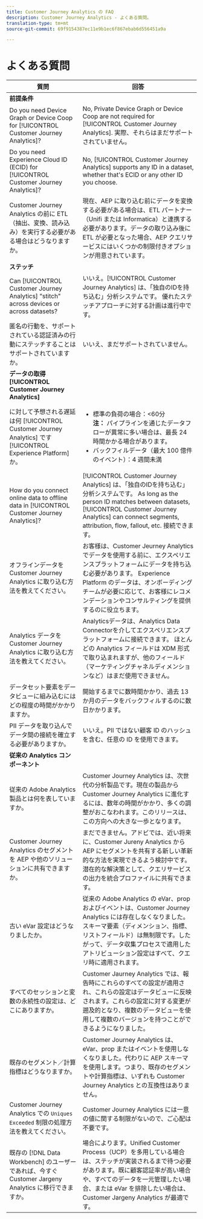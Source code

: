 ```yaml
---
title: Customer Journey Analytics の FAQ
description: Customer Journey Analytics - よくある質問。
translation-type: tm+mt
source-git-commit: 69f9154387ec11e9b1ec6f867ebab6d556451a9a

---
```



# よくある質問

| 質問 | 回答 |
|---|---|
| **前提条件** |  |
| Do you need Device Graph or Device Coop for [!UICONTROL Customer Journey Analytics]? | No, Private Device Graph or Device Coop are not required for [!UICONTROL Customer Journey Analytics]. 実際、それらはまだサポートされていません。 |
| Do you need Experience Cloud ID (ECID) for [!UICONTROL Customer Journey Analytics]? | No, [!UICONTROL Customer Journey Analytics] supports any ID in a dataset, whether that&#39;s ECID or any other ID you choose. |
| Customer Journey Analytics の前に ETL（抽出、変換、読み込み）を実行する必要がある場合はどうなりますか。 | 現在、AEP に取り込む前にデータを変換する必要がある場合は、ETL パートナー（Unifi または Informatica）と連携する必要があります。データの取り込み後に ETL が必要となった場合、AEP クエリサービスにはいくつかの制限付きオプションが用意されています。 |
| **ステッチ** |  |
| Can [!UICONTROL Customer Journey Analytics] &quot;stitch&quot; across devices or across datasets? | いいえ。[!UICONTROL Customer Journey Analytics] は、「独自のIDを持ち込む」分析システムです。 優れたステッチアプローチに対する計画は進行中です。 |
| 匿名の行動を、サポートされている認証済みの行動にステッチすることはサポートされていますか。 | いいえ、まだサポートされていません。 |
| **データの取得[!UICONTROL Customer Journey Analytics]** |  |
| に対して予想される遅延は何 [!UICONTROL Customer Journey Analytics] です [!UICONTROL Experience Platform]か。 | <ul><li>標準の負荷の場合：&lt;60分 <br>**注：** パイプラインを通じたデータフローが異常に多い場合は、最長 24 時間かかる場合があります。</li><li>バックフィルデータ（最大 100 億件のイベント）：4 週間未満</li></ul> |
| How do you connect online data to offline data in [!UICONTROL Customer Journey Analytics]? | [!UICONTROL Customer Journey Analytics] は、「独自のIDを持ち込む」分析システムです。 As long as the person ID matches between datasets, [!UICONTROL Customer Journey Analytics] can connect segments, attribution, flow, fallout, etc. 接続できます。 |
| オフラインデータを Customer Journey Analytics に取り込む方法を教えてください。 | お客様は、Customer Jeurney Analyticsでデータを使用する前に、エクスペリエンスプラットフォームにデータを持ち込む必要があります。 Experience Platform のデータは、オンボーディングチームが必要に応じて、お客様にレコメンデーションやコンサルティングを提供するのに役立ちます。 |
| Analytics データを Customer Journey Analytics に取り込む方法を教えてください。 | Analyticsデータは、Analytics Data Connectorを介してエクスペリエンスプラットフォームに接続できます。 ほとんどの Analytics フィールドは XDM 形式で取り込まれますが、他のフィールド（マーケティングチャネルディメンションなど）はまだ使用できません。 |
| データセット要素をデータビューに組み込むにはどの程度の時間がかかりますか。 | 開始するまでに数時間かかり、過去 13 か月のデータをバックフィルするのに数日かかります。 |
| PII データを取り込んでデータ間の接続を確立する必要がありますか。 | いいえ。PII ではない顧客 ID のハッシュを含む、任意の ID を使用できます。 |
| **従来の Analytics コンポーネント** |  |
| 従来の Adobe Analytics 製品とは何を表していますか。 | Customer Journey Analytics は、次世代の分析製品です。現在の製品から Customer Journey Analytics に進化するには、数年の時間がかかり、多くの調整がおこなわれます。このリリースは、この方向への大きな一歩となります。 |
| Customer Journey Analytics のセグメントを AEP や他のソリューションに共有できますか。 | まだできません。アドビでは、近い将来に、Customer Jureny Analytics から AEP にセグメントを共有する新しい革新的な方法を実現できるよう検討中です。潜在的な解決策として、クエリサービスの出力を統合プロファイルに共有できます。 |
| 古い eVar 設定はどうなりましたか。 | 従来の Adobe Analytics の eVar、prop およびイベントは、Customer Journey Analytics には存在しなくなりました。スキーマ要素（ディメンション、指標、リストフィールド）は無制限です。したがって、データ収集プロセスで適用したアトリビューション設定はすべて、クエリ時に適用されます。 |
| すべてのセッションと変数の永続性の設定は、どこにありますか。 | Customer Jaurney Analytics では、報告時にこれらのすべての設定が適用され、これらの設定はデータビューに反映されます。これらの設定に対する変更が遡及的となり、複数のデータビューを使用して複数のバージョンを持つことができるようになりました。 |
| 既存のセグメント／計算指標はどうなりますか。 | Customer Journey Analytics は、eVar、prop またはイベントを使用しなくなりました。代わりに AEP スキーマを使用します。つまり、既存のセグメントや計算指標は、いずれも Customer Journey Analytics との互換性はありません。 |
| Customer Journey Analytics での `Uniques Exceeded` 制限の処理方法を教えてください。 | Customer Journey Analytics には一意の値に関する制限がないので、ご心配は不要です。 |
| 既存の [!DNL Data Workbench] のユーザーであれば、今すぐ Customer Jargeny Analytics に移行できますか。 | 場合によります。Unified Customer Process（UCP）を多用している場合は、ステッチが実装されるまで待つ必要があります。既に顧客認証率が高い場合や、すべてのデータを一元管理したい場合、または eVar を排除したい場合は、Customer Jargeny Analytics が最適です。 |

